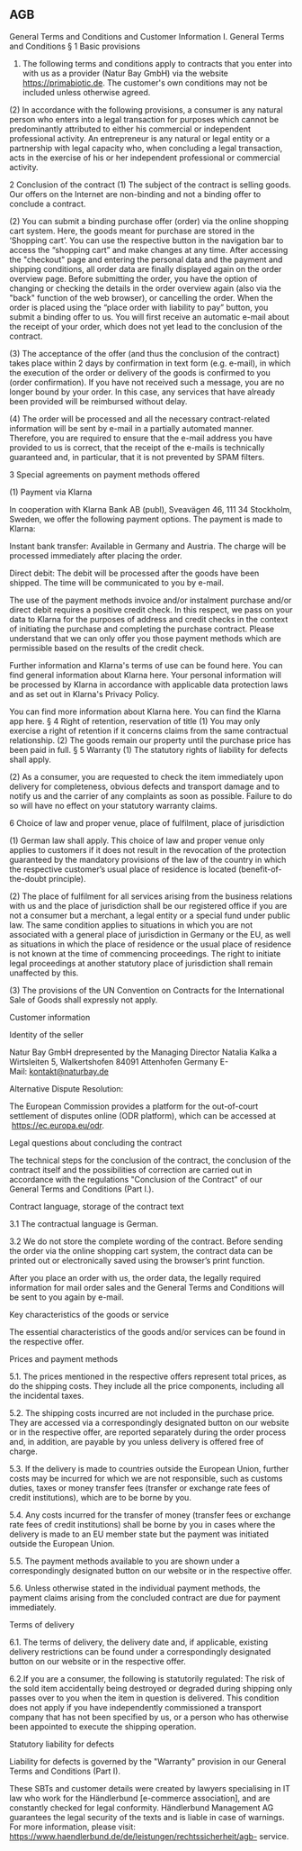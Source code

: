 ## AGB

General Terms and Conditions and Customer Information I. General Terms and Conditions
§ 1 Basic provisions

1) The following terms and conditions apply to contracts that you enter into with us as a provider (Natur Bay GmbH) via the website https://primabiotic.de. The customer's own conditions may not be included unless otherwise agreed.

(2) In accordance with the following provisions, a consumer is any natural person who enters into a legal transaction for purposes which cannot be predominantly attributed to either his commercial or  independent professional activity. An entrepreneur is any natural or legal entity or a partnership with legal capacity who, when concluding a legal transaction, acts in the exercise of his or her independent professional or commercial activity.

2 Conclusion of the contract
(1) The subject of the contract is selling goods.
Our offers on the Internet are non-binding and not a binding offer to conclude a contract.

(2) You can submit a binding purchase offer (order) via the online shopping cart system.
Here, the goods meant for purchase are stored in the ‘Shopping cart’. You can use the respective button in the navigation bar to access the “shopping cart” and make changes at any time. After accessing the "checkout" page and entering the personal data and the payment and shipping conditions, all order data are finally displayed again on the order overview page.
Before submitting the order, you have the option of changing or checking the details in the order overview again (also via the "back" function of the web browser), or cancelling the order.
When the order is placed using the “place order with liability to pay” button, you submit a binding offer to us.
You will first receive an automatic e-mail about the receipt of your order, which does not yet lead to the conclusion of the contract.

(3) The acceptance of the offer (and thus the conclusion of the contract) takes place within 2 days by confirmation in text form (e.g. e-mail), in which the execution of the order or delivery of the goods is confirmed to you (order confirmation).
If you have not received such a message, you are no longer bound by your order. In this case, any services that have already been provided will be reimbursed without delay.

(4) The order will be processed and all the necessary contract-related information will be sent by e-mail in a partially automated manner. Therefore, you are required to ensure that the e-mail address you have provided to us is correct, that the receipt of the e-mails is technically guaranteed and, in particular, that it is not prevented by SPAM filters.

3 Special agreements on payment methods offered

(1) Payment via Klarna

In cooperation with Klarna Bank AB (publ), Sveavägen 46, 111 34 Stockholm, Sweden, we offer the following payment options. The payment is made to Klarna:

Instant bank transfer: Available in Germany and Austria. The charge will be processed immediately after placing the order.

Direct debit: The debit will be processed after the goods have been shipped. The time will be communicated to you by e-mail.

The use of the payment methods invoice and/or instalment purchase and/or direct debit requires a positive credit check. In this respect, we pass on your data to Klarna for the purposes of address and credit checks in the context of initiating the purchase and completing the purchase contract. Please understand that we can only offer you those payment methods which are permissible based on the results of the credit check.

Further information and Klarna's terms of use can be found here. You can find general information about Klarna here. Your personal information will be processed by Klarna in accordance with applicable data protection laws and as set out in Klarna's Privacy Policy.

You can find more information about Klarna here. You can find the Klarna app here.
§ 4 Right of retention, reservation of title
(1) You may only exercise a right of retention if it concerns claims from the same contractual relationship. (2) The goods remain our property until the purchase price has been paid in full.
§ 5 Warranty
(1) The statutory rights of liability for defects shall apply.

(2) As a consumer, you are requested to check the item immediately upon delivery for completeness, obvious defects and transport damage and to notify us and the carrier of any complaints as soon as possible. Failure to do so will have no effect on your statutory warranty claims.

6 Choice of law and proper venue, place of fulfilment, place of jurisdiction

(1) German law shall apply. This choice of law and proper venue only applies to customers if it does not result in the revocation of the protection guaranteed by the mandatory provisions of the law of the country in which the respective customer’s usual place of residence is located (benefit-of-the-doubt principle).

(2) The place of fulfilment for all services arising from the business relations with us and the place of jurisdiction shall be our registered office if you are not a consumer but a merchant, a legal entity or a special fund under public law.
The same condition applies to situations in which you are not associated with a general place of jurisdiction in Germany or the EU, as well as situations in which the place of residence or the usual place of residence is not known at the time of commencing proceedings. The right to initiate legal proceedings at another statutory place of jurisdiction shall remain unaffected by this.

(3) The provisions of the UN Convention on Contracts for the International Sale of Goods shall expressly not apply.

Customer information

Identity of the seller

Natur Bay GmbH
drepresented by the Managing Director Natalia Kalka a 
Wirtsleiten 5, Walkertshofen
84091 Attenhofen
Germany
E-Mail: kontakt@naturbay.de

Alternative Dispute Resolution:

The European Commission provides a platform for the out-of-court settlement of disputes online (ODR platform), which can be accessed at  https://ec.europa.eu/odr.

Legal questions about concluding the contract

The technical steps for the conclusion of the contract, the conclusion of the contract itself and the possibilities of correction are carried out in accordance with the regulations "Conclusion of the Contract" of our General Terms and Conditions (Part I.).

Contract language, storage of the contract text

3.1 The contractual language is German.

3.2 We do not store the complete wording of the contract. Before sending the order via the online shopping cart system, the contract data can be printed out or electronically saved using the browser’s print function. 

After you place an order with us, the order data, the legally required information for mail order sales and the General Terms and Conditions will be sent to you again by e-mail.

Key characteristics of the goods or service

The essential characteristics of the goods and/or services can be found in the respective offer.

Prices and payment methods

5.1. The prices mentioned in the respective offers represent total prices, as do the shipping costs. They include all the price components, including all the incidental taxes.

5.2. The shipping costs incurred are not included in the purchase price. They are accessed via a correspondingly designated button on our website or in the respective offer, are reported separately during the order process and, in addition, are payable by you unless delivery is offered free of charge.

5.3. If the delivery is made to countries outside the European Union, further costs may be incurred for which we are not responsible, such as customs duties, taxes or money transfer fees (transfer or exchange rate fees of credit institutions), which are to be borne by you.

5.4. Any costs incurred for the transfer of money (transfer fees or exchange rate fees of credit institutions) shall be borne by you in cases where the delivery is made to an EU member state but the payment was initiated outside the European Union.

5.5. The payment methods available to you are shown under a correspondingly designated button on our website or in the respective offer.

5.6. Unless otherwise stated in the individual payment methods, the payment claims arising from the concluded contract are due for payment immediately.

Terms of delivery

6.1. The terms of delivery, the delivery date and, if applicable, existing delivery restrictions can be found under a correspondingly designated button on our website or in the respective offer.

6.2.If you are a consumer, the following is statutorily regulated: The risk of the sold item accidentally being destroyed or degraded during shipping only passes over to you when the item in question is delivered. This condition does not apply if you have independently commissioned a transport company that has not been specified by us, or a person who has otherwise been appointed to execute the shipping operation.

Statutory liability for defects

Liability for defects is governed by the "Warranty" provision in our General Terms and Conditions (Part I).

These SBTs and customer details were created by lawyers specialising in IT law who work for the Händlerbund [e-commerce association], and are constantly checked for legal conformity. Händlerbund Management AG guarantees the legal security of the texts and is liable in case of warnings. For more information, please visit: https://www.haendlerbund.de/de/leistungen/rechtssicherheit/agb- service.

